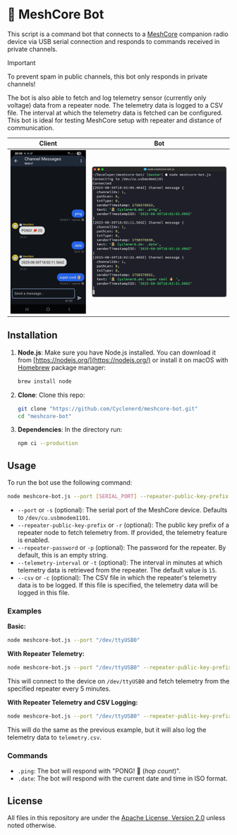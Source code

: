 # 🤖 MeshCore Bot

This script is a command bot that connects to a [MeshCore](https://github.com/meshcore-dev/MeshCore) companion radio device via USB serial connection and responds to commands received in private channels.

> [!IMPORTANT]
> To prevent spam in public channels, this bot only responds in private channels!

The bot is also able to fetch and log telemetry sensor (currently only voltage) data from a repeater node.
The telemetry data is logged to a CSV file.
The interval at which the telemetry data is fetched can be configured.
This bot is ideal for testing MeshCore setup with repeater and distance of communication.

| Client | Bot |
|--------|-----|
| ![Screenshot: Client](./img/screenshot-client.jpg) | ![Screenshot: Bot Log](./img/screenshot-bot.png) |

## Installation

1.  **Node.js**: Make sure you have Node.js installed. You can download it from [https://nodejs.org/](https://nodejs.org/) or install it on macOS with [Homebrew](https://brew.sh/) package manager:

    ```bash
    brew install node
    ```

1.  **Clone**: Clone this repo:

    ```bash
    git clone "https://github.com/Cyclenerd/meshcore-bot.git"
    cd "meshcore-bot"
    ```

1.  **Dependencies**: In the directory run:

    ```bash
    npm ci --production
    ```

## Usage

To run the bot use the following command:

```bash
node meshcore-bot.js --port [SERIAL_PORT] --repeater-public-key-prefix [REPEATER_PUBLIC_KEY_PREFIX] --repeater-password [REPEATER_PASSWORD] --telemetry-interval [TELEMETRY_INTERVAL_MINUTES] --csv [CSV_FILE]
```

-   `--port` or `-s` (optional): The serial port of the MeshCore device. Defaults to `/dev/cu.usbmodem1101`.
-   `--repeater-public-key-prefix` or `-r` (optional): The public key prefix of a repeater node to fetch telemetry from. If provided, the telemetry feature is enabled.
-   `--repeater-password` or `-p` (optional): The password for the repeater. By default, this is an empty string.
-   `--telemetry-interval` or `-t` (optional): The interval in minutes at which telemetry data is retrieved from the repeater. The default value is `15`.
-   `--csv` or `-c` (optional): The CSV file in which the repeater's telemetry data is to be logged. If this file is specified, the telemetry data will be logged in this file.

### Examples

**Basic:**
```bash
node meshcore-bot.js --port "/dev/ttyUSB0"
```

**With Repeater Telemetry:**
```bash
node meshcore-bot.js --port "/dev/ttyUSB0" --repeater-public-key-prefix "935c6b694200644710a374c250c76f7aed9ec2ff3e60261447d4eda7c246ce5d" --repeater-password "your-password" --telemetry-interval 5
```
This will connect to the device on `/dev/ttyUSB0` and fetch telemetry from the specified repeater every 5 minutes.

**With Repeater Telemetry and CSV Logging:**
```bash
node meshcore-bot.js --port "/dev/ttyUSB0" --repeater-public-key-prefix "935c6b694200644710a374c250c76f7aed9ec2ff3e60261447d4eda7c246ce5d" --repeater-password "your-password" --telemetry-interval 5 --csv "telemetry.csv"
```
This will do the same as the previous example, but it will also log the telemetry data to `telemetry.csv`.

### Commands

-   `.ping`: The bot will respond with "PONG! 🏓 (*hop count*)".
-   `.date`: The bot will respond with the current date and time in ISO format.

## License

All files in this repository are under the [Apache License, Version 2.0](LICENSE) unless noted otherwise.
